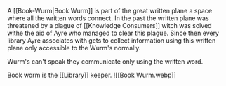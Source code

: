 A [[Book-Wurm|Book Wurm]] is part of the great written plane a space where all the written words connect. In the past the written plane was threatened by a plague of [[Knowledge Consumers]] witch was solved withe the aid of Ayre who managed to clear this plague. Since then every library Ayre associates with gets to collect information using this written plane only accessible to the Wurm's normally.

Wurm's can't speak they communicate only using the written word.

Book worm is the [[Library]] keeper.
![[Book Wurm.webp]]

